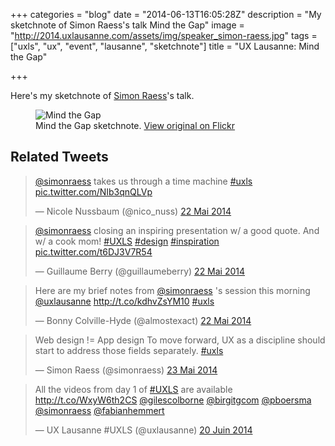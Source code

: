 +++
categories = "blog"
date = "2014-06-13T16:05:28Z"
description = "My sketchnote of Simon Raess's talk Mind the Gap"
image = "http://2014.uxlausanne.com/assets/img/speaker_simon-raess.jpg"
tags = ["uxls", "ux", "event", "lausanne", "sketchnote"]
title = "UX Lausanne: Mind the Gap"

+++

Here's my sketchnote of [Simon Raess](https://twitter.com/simonraess)'s talk.

<figure>
  <img src="https://farm3.staticflickr.com/2904/14246216274_1e96504e16_z.jpg" alt="Mind the Gap">
  <figcaption>
    Mind the Gap sketchnote. <a href="https://www.flickr.com/photos/alienlebarge/14246216274">View original on Flickr</a>
  </figcaption>
</figure>

## Related Tweets

<blockquote class="twitter-tweet" lang="fr"><p><a href="https://twitter.com/simonraess">@simonraess</a> takes us through a time machine <a href="https://twitter.com/hashtag/uxls?src=hash">#uxls</a> <a href="http://t.co/NIb3qnQLVp">pic.twitter.com/NIb3qnQLVp</a></p>&mdash; Nicole Nussbaum (@nico_nuss) <a href="https://twitter.com/nico_nuss/statuses/469418097481613312">22 Mai 2014</a></blockquote>
<script async src="//platform.twitter.com/widgets.js" charset="utf-8"></script>

<blockquote class="twitter-tweet" lang="fr"><p><a href="https://twitter.com/simonraess">@simonraess</a> closing an inspiring presentation w/ a good quote. And w/ a cook mom! <a href="https://twitter.com/hashtag/UXLS?src=hash">#UXLS</a> <a href="https://twitter.com/hashtag/design?src=hash">#design</a> <a href="https://twitter.com/hashtag/inspiration?src=hash">#inspiration</a> <a href="http://t.co/t6DJ3V7R54">pic.twitter.com/t6DJ3V7R54</a></p>&mdash; Guillaume Berry (@guillaumeberry) <a href="https://twitter.com/guillaumeberry/statuses/469427450662105088">22 Mai 2014</a></blockquote>
<script async src="//platform.twitter.com/widgets.js" charset="utf-8"></script>

<blockquote class="twitter-tweet" lang="fr"><p>Here are my brief notes from <a href="https://twitter.com/simonraess">@simonraess</a> &#39;s session this morning <a href="https://twitter.com/uxlausanne">@uxlausanne</a> <a href="http://t.co/kdhvZsYM10">http://t.co/kdhvZsYM10</a> <a href="https://twitter.com/hashtag/uxls?src=hash">#uxls</a></p>&mdash; Bonny Colville-Hyde (@almostexact) <a href="https://twitter.com/almostexact/statuses/469501023875530752">22 Mai 2014</a></blockquote>
<script async src="//platform.twitter.com/widgets.js" charset="utf-8"></script>

<blockquote class="twitter-tweet" lang="fr"><p>Web design != App design&#10;&#10;To move forward, UX as a discipline should start to address those fields separately. <a href="https://twitter.com/hashtag/uxls?src=hash">#uxls</a></p>&mdash; Simon Raess (@simonraess) <a href="https://twitter.com/simonraess/statuses/469850965819277312">23 Mai 2014</a></blockquote>
<script async src="//platform.twitter.com/widgets.js" charset="utf-8"></script>

<blockquote class="twitter-tweet" lang="fr"><p>All the videos from day 1 of <a href="https://twitter.com/hashtag/UXLS?src=hash">#UXLS</a> are available <a href="http://t.co/WxyW6th2CS">http://t.co/WxyW6th2CS</a> <a href="https://twitter.com/gilescolborne">@gilescolborne</a> <a href="https://twitter.com/birgitgcom">@birgitgcom</a> <a href="https://twitter.com/pboersma">@pboersma</a> <a href="https://twitter.com/simonraess">@simonraess</a> <a href="https://twitter.com/fabianhemmert">@fabianhemmert</a></p>&mdash; UX Lausanne #UXLS (@uxlausanne) <a href="https://twitter.com/uxlausanne/statuses/479909489626611712">20 Juin 2014</a></blockquote>
<script async src="//platform.twitter.com/widgets.js" charset="utf-8"></script>
